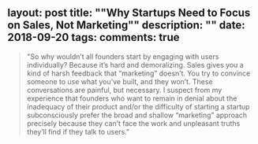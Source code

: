 layout: post
title: ""Why Startups Need to Focus on Sales, Not Marketing""
description: ""
date: 2018-09-20
tags: 
comments: true
---


> "So why wouldn’t all founders start by engaging with users individually? Because it’s hard and demoralizing. Sales gives you a kind of harsh feedback that “marketing” doesn’t. You try to convince someone to use what you’ve built, and they won’t. These conversations are painful, but necessary. I suspect from my experience that founders who want to remain in denial about the inadequacy of their product and/or the difficulty of starting a startup subconsciously prefer the broad and shallow “marketing” approach precisely because they can’t face the work and unpleasant truths they’ll find if they talk to users."
